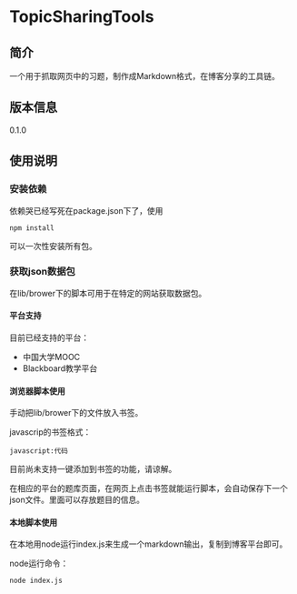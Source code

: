 # TopicSharingTools
## 简介
一个用于抓取网页中的习题，制作成Markdown格式，在博客分享的工具链。

## 版本信息
0.1.0

## 使用说明
### 安装依赖
依赖哭已经写死在package.json下了，使用

```shell
npm install
```

可以一次性安装所有包。

### 获取json数据包
在lib/brower下的脚本可用于在特定的网站获取数据包。

#### 平台支持
目前已经支持的平台：
 - 中国大学MOOC
 - Blackboard教学平台

#### 浏览器脚本使用
手动把lib/brower下的文件放入书签。

javascrip的书签格式：

    javascript:代码

目前尚未支持一键添加到书签的功能，请谅解。

在相应的平台的题库页面，在网页上点击书签就能运行脚本，会自动保存下一个json文件。里面可以存放题目的信息。

#### 本地脚本使用
在本地用node运行index.js来生成一个markdown输出，复制到博客平台即可。

node运行命令：
```
node index.js
```
